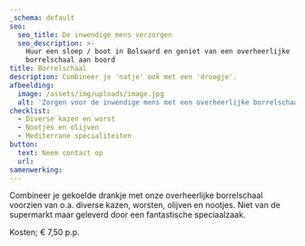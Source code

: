 ```yaml
---
_schema: default
seo:
  seo_title: De inwendige mens verzorgen
  seo_description: >-
    Huur een sloep / boot in Bolsward en geniet van een overheerlijke
    borrelschaal aan boord
title: Borrelschaal
description: Combineer je 'natje' ook met een 'droogje'.
afbeelding:
  image: /assets/img/uploads/image.jpg
  alt: 'Zorgen voor de inwendige mens met een overheerlijke borrelschaal '
checklist:
  - Diverse kazen en worst
  - Nootjes en olijven
  - Mediterrane specialiteiten
button:
  text: Neem contact op
  url:
samenwerking:
---
```


Combineer je gekoelde drankje met onze overheerlijke borrelschaal voorzien van o.a. diverse kazen, worsten, olijven en nootjes. Niet van de supermarkt maar geleverd door een fantastische speciaalzaak.

Kosten; € 7,50 p.p.
